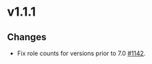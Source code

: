 # v1.1.1

## Changes

* Fix role counts for versions prior to 7.0 [#1142](https://github.com/FoundationDB/fdb-kubernetes-operator/pull/1142).
